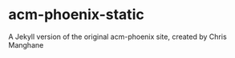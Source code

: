 acm-phoenix-static
==================

A Jekyll version of the original acm-phoenix site, created by Chris Manghane
